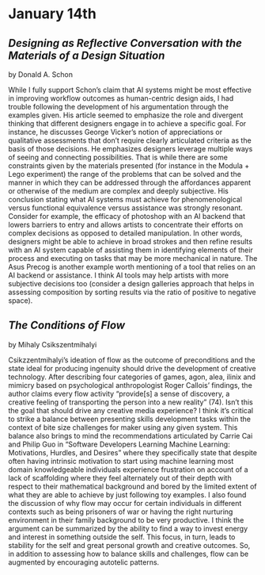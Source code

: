 # January 14th

## *Designing as Reflective Conversation with the Materials of a Design Situation*
by Donald A. Schon

While I fully support Schon’s claim that AI systems might be most effective in improving workflow outcomes as human-centric design aids, I had trouble following the development of his argumentation through the examples given. His article seemed to emphasize the role and divergent thinking that different designers engage in to achieve a specific goal. For instance, he discusses George Vicker’s notion of appreciations or qualitative assessments that don’t require clearly articulated criteria as the basis of those decisions. He emphasizes designers leverage multiple ways of seeing and connecting possibilities. That is while there are some constraints given by the materials presented (for instance in the Modula + Lego experiment) the range of the problems that can be solved and the manner in which they can be addressed through the affordances apparent or otherwise of the medium are complex and deeply subjective. His conclusion stating what AI systems must achieve for phenomenological versus functional equivalence versus assistance was strongly resonant. Consider for example, the efficacy of photoshop with an AI backend that lowers barriers to entry and allows artists to concentrate their efforts on complex decisions as opposed to detailed manipulation. In other words, designers might be able to achieve in broad strokes and then refine results with an AI system capable of assisting them in identifying elements of their process and executing on tasks that may be more mechanical in nature. The Asus Precog is another example worth mentioning of a tool that relies on an AI backend or assistance. I think AI tools may help artists with more subjective decisions too (consider a design galleries approach that helps in assessing composition by sorting results via the ratio of positive to negative space).


## *The Conditions of Flow*
by Mihaly Csikszentmihalyi

Csikzzentmihalyi’s ideation of flow as the outcome of preconditions and the state ideal for producing ingenuity should drive the development of creative technology. After describing four categories of games, agon, alea, ilinix and mimicry based on psychological anthropologist Roger Callois’ findings, the author claims every flow activity “provide[s] a sense of discovery, a creative feeling of transporting the person into a new reality” (74). Isn’t this the goal that should drive any creative media experience? I think it’s critical to strike a balance between presenting skills development tasks within the context of bite size challenges for maker using any given system. This balance also brings to mind the recommendations articulated by Carrie Cai and Philip Guo in “Software Developers Learning Machine Learning: Motivations, Hurdles, and Desires” where they specifically state that despite often having intrinsic motivation to start using machine learning most domain knowledgeable individuals experience frustration on account of a lack of scaffolding where they feel alternately out of their depth with respect to their mathematical background and bored by the limited extent of what they are able to achieve by just following toy examples. I also found the discussion of why flow may occur for certain individuals in different contexts such as being prisoners of war or having the right nurturing environment in their family background to be very productive. I think the argument can be summarized by the ability to find a way to invest energy and interest in something outside the self. This focus, in turn, leads to stability for the self and great personal growth and creative outcomes. So, in addition to assessing how to balance skills and challenges, flow can be augmented by encouraging autotelic patterns.
